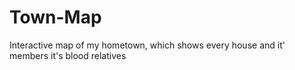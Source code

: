 # Town-Map
Interactive map of my hometown, which shows every house and it' members it's blood relatives 

